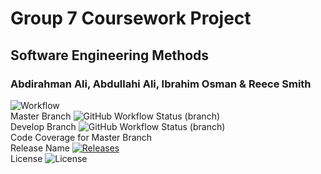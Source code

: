 # Group 7 Coursework Project
## Software Engineering Methods
### Abdirahman Ali, Abdullahi Ali, Ibrahim Osman & Reece Smith

![Workflow](https://github.com/ibrahim-40595091/cw1-g7/actions/workflows/main.yml/badge.svg)\
Master Branch ![GitHub Workflow Status (branch)](https://img.shields.io/github/actions/workflow/status/ibrahim-40595091/cw1-g7/main.yml?branch=master)\
Develop Branch ![GitHub Workflow Status (branch)](https://img.shields.io/github/actions/workflow/status/ibrahim-40595091/cw1-g7/main.yml?branch=Develop)\
Code Coverage for Master Branch \
Release Name [![Releases](https://img.shields.io/github/release/ibrahim-40595091/cw1-g7/all.svg?style=flat-square)](https://github.com/ibrahim-40595091/cw1-g7/releases)\
License ![License](https://img.shields.io/github/license/ibrahim-40595091/cw1-g7.svg)